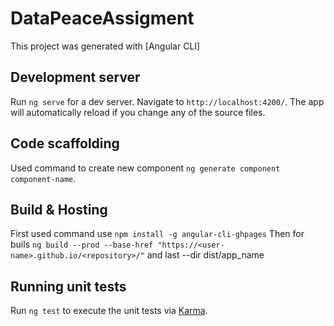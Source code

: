 # DataPeaceAssigment

This project was generated with [Angular CLI]

## Development server
Run `ng serve` for a dev server. Navigate to `http://localhost:4200/`. The app will automatically reload if you change any of the source files.

## Code scaffolding

Used command to create new component `ng generate component component-name`.

## Build & Hosting
First used command use `npm install -g angular-cli-ghpages`
Then for buils `ng build --prod --base-href "https://<user-name>.github.io/<repository>/"`
and last --dir dist/app_name

## Running unit tests

Run `ng test` to execute the unit tests via [Karma](https://karma-runner.github.io).


